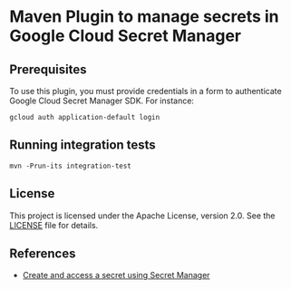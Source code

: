 # Maven Plugin to manage secrets in Google Cloud Secret Manager

## Prerequisites

To use this plugin, you must provide credentials in a form to authenticate Google Cloud Secret Manager SDK. For instance:
```shell
gcloud auth application-default login
```

## Running integration tests

```shell
mvn -Prun-its integration-test
```

## License

This project is licensed under the Apache License, version 2.0. See the [LICENSE](LICENSE) file for details.

## References
* [Create and access a secret using Secret Manager](https://cloud.google.com/secret-manager/docs/create-secret-quickstart)
